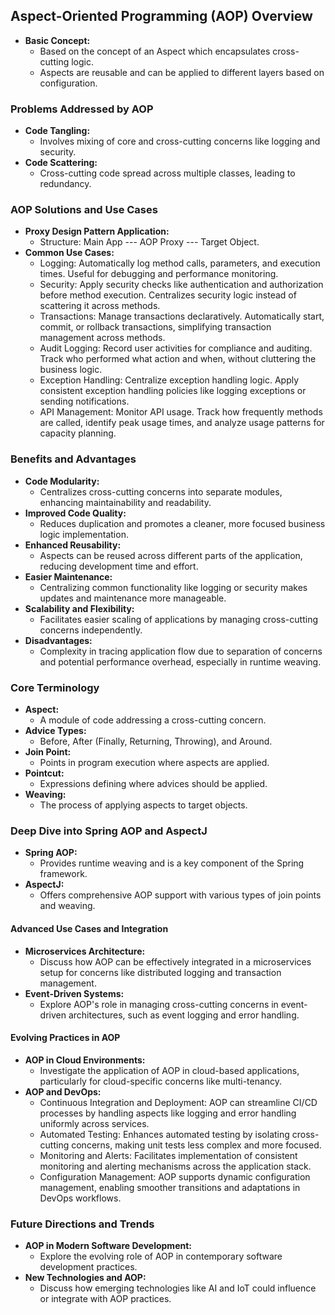 
## Aspect-Oriented Programming (AOP) Overview
- **Basic Concept:**
  - Based on the concept of an Aspect which encapsulates cross-cutting logic.
  - Aspects are reusable and can be applied to different layers based on configuration.

### Problems Addressed by AOP
- **Code Tangling:**
  - Involves mixing of core and cross-cutting concerns like logging and security.
- **Code Scattering:**
  - Cross-cutting code spread across multiple classes, leading to redundancy.

### AOP Solutions and Use Cases
- **Proxy Design Pattern Application:**
  - Structure: Main App --- AOP Proxy --- Target Object.
- **Common Use Cases:**
  - Logging: Automatically log method calls, parameters, and execution times. Useful for debugging and performance monitoring.
  - Security: Apply security checks like authentication and authorization before method execution. Centralizes security logic instead of scattering it across methods.
  - Transactions: Manage transactions declaratively. Automatically start, commit, or rollback transactions, simplifying transaction management across methods.
  - Audit Logging: Record user activities for compliance and auditing. Track who performed what action and when, without cluttering the business logic.
  - Exception Handling: Centralize exception handling logic. Apply consistent exception handling policies like logging exceptions or sending notifications.
  - API Management: Monitor API usage. Track how frequently methods are called, identify peak usage times, and analyze usage patterns for capacity planning.
### Benefits and Advantages
- **Code Modularity:**
  - Centralizes cross-cutting concerns into separate modules, enhancing maintainability and readability.
- **Improved Code Quality:**
  - Reduces duplication and promotes a cleaner, more focused business logic implementation.
- **Enhanced Reusability:**
  - Aspects can be reused across different parts of the application, reducing development time and effort.
- **Easier Maintenance:**
  - Centralizing common functionality like logging or security makes updates and maintenance more manageable.
- **Scalability and Flexibility:**
  - Facilitates easier scaling of applications by managing cross-cutting concerns independently.
- **Disadvantages:**
  - Complexity in tracing application flow due to separation of concerns and potential performance overhead, especially in runtime weaving.

### Core Terminology
- **Aspect:**
  - A module of code addressing a cross-cutting concern.
- **Advice Types:**
  - Before, After (Finally, Returning, Throwing), and Around.
- **Join Point:**
  - Points in program execution where aspects are applied.
- **Pointcut:**
  - Expressions defining where advices should be applied.
- **Weaving:**
  - The process of applying aspects to target objects.

### Deep Dive into Spring AOP and AspectJ
- **Spring AOP:**
  - Provides runtime weaving and is a key component of the Spring framework.
- **AspectJ:**
  - Offers comprehensive AOP support with various types of join points and weaving.

#### Advanced Use Cases and Integration
- **Microservices Architecture:**
  - Discuss how AOP can be effectively integrated in a microservices setup for concerns like distributed logging and transaction management.
- **Event-Driven Systems:**
  - Explore AOP's role in managing cross-cutting concerns in event-driven architectures, such as event logging and error handling.

#### Evolving Practices in AOP
- **AOP in Cloud Environments:**
  - Investigate the application of AOP in cloud-based applications, particularly for cloud-specific concerns like multi-tenancy.
- **AOP and DevOps:**
  - Continuous Integration and Deployment: AOP can streamline CI/CD processes by handling aspects like logging and error handling uniformly across services.
  - Automated Testing: Enhances automated testing by isolating cross-cutting concerns, making unit tests less complex and more focused.
  - Monitoring and Alerts: Facilitates implementation of consistent monitoring and alerting mechanisms across the application stack.
  - Configuration Management: AOP supports dynamic configuration management, enabling smoother transitions and adaptations in DevOps workflows.

### Future Directions and Trends
- **AOP in Modern Software Development:**
  - Explore the evolving role of AOP in contemporary software development practices.
- **New Technologies and AOP:**
  - Discuss how emerging technologies like AI and IoT could influence or integrate with AOP practices.
